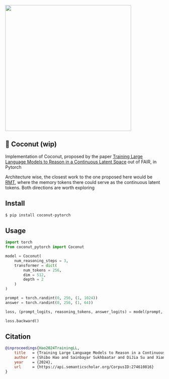 <img src="./coconut.png" width="400px"></img>

## 🥥 Coconut (wip)

Implementation of Coconut, proposed by the paper <a href="https://arxiv.org/abs/2412.06769">Training Large Language Models to Reason in a Continuous Latent Space</a> out of FAIR, in Pytorch

Architecture wise, the closest work to the one proposed here would be <a href="https://github.com/lucidrains/recurrent-memory-transformer-pytorch">RMT</a>, where the memory tokens there could serve as the continuous latent tokens. Both directions are worth exploring

## Install

```bash
$ pip install coconut-pytorch
```

## Usage

```python
import torch
from coconut_pytorch import Coconut

model = Coconut(
    num_reasoning_steps = 3,
    transformer = dict(
        num_tokens = 256,
        dim = 512,
        depth = 2
    )
)

prompt = torch.randint(0, 256, (1, 1024))
answer = torch.randint(0, 256, (1, 64))

loss, (prompt_logits, reasoning_tokens, answer_logits) = model(prompt, answer)

loss.backward()

```

## Citation

```bibtex
@inproceedings{Hao2024TrainingLL,
    title   = {Training Large Language Models to Reason in a Continuous Latent Space},
    author  = {Shibo Hao and Sainbayar Sukhbaatar and DiJia Su and Xian Li and Zhiting Hu and Jason Weston and Yuandong Tian},
    year    = {2024},
    url     = {https://api.semanticscholar.org/CorpusID:274610816}
}
```
